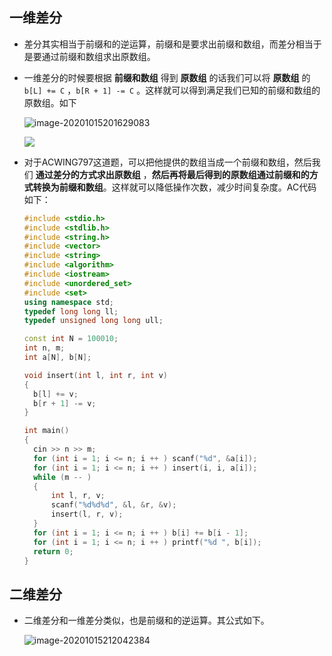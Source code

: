 ## 一维差分

+ 差分其实相当于前缀和的逆运算，前缀和是要求出前缀和数组，而差分相当于是要通过前缀和数组求出原数组。

+ 一维差分的时候要根据 **前缀和数组** 得到 **原数组** 的话我们可以将 **原数组** 的 `b[L] += C` ，`b[R + 1] -= C` 。这样就可以得到满足我们已知的前缀和数组的原数组。如下

  ![image-20201015201629083](https://cdn.jsdelivr.net/gh/smallzhong/picgo-pic-bed/image-20201015201629083.png)

  ![](https://cdn.jsdelivr.net/gh/smallzhong/picgo-pic-bed/image-20201015202726902.png)

+ 对于ACWING797这道题，可以把他提供的数组当成一个前缀和数组，然后我们 **通过差分的方式求出原数组** ，**然后再将最后得到的原数组通过前缀和的方式转换为前缀和数组**。这样就可以降低操作次数，减少时间复杂度。AC代码如下：

  ```cpp
  #include <stdio.h>
  #include <stdlib.h>
  #include <string.h>
  #include <vector>
  #include <string>
  #include <algorithm>
  #include <iostream>
  #include <unordered_set>
  #include <set>
  using namespace std;
  typedef long long ll;
  typedef unsigned long long ull;
  
  const int N = 100010;
  int n, m;
  int a[N], b[N];
  
  void insert(int l, int r, int v)
  {
  	b[l] += v;
  	b[r + 1] -= v;
  }
  
  int main()
  {
  	cin >> n >> m;
  	for (int i = 1; i <= n; i ++ ) scanf("%d", &a[i]);
  	for (int i = 1; i <= n; i ++ ) insert(i, i, a[i]);
  	while (m -- )
  	{
  		int l, r, v;
  		scanf("%d%d%d", &l, &r, &v);
  		insert(l, r, v);
  	}
  	for (int i = 1; i <= n; i ++ ) b[i] += b[i - 1];
  	for (int i = 1; i <= n; i ++ ) printf("%d ", b[i]);
  	return 0;
  }
  ```



## 二维差分

+ 二维差分和一维差分类似，也是前缀和的逆运算。其公式如下。

  ![image-20201015212042384](https://cdn.jsdelivr.net/gh/smallzhong/picgo-pic-bed/image-20201015212042384.png)

